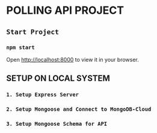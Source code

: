 # POLLING API PROJECT

## `Start Project`

### `npm start`

Open [http://localhost:8000](http://localhost:8000) to view it in your browser.

## SETUP ON LOCAL SYSTEM

### `1. Setup Express Server`

### `2. Setup Mongoose and Connect to MongoDB-Cloud`

### `3. Setup Mongoose Schema for API`
